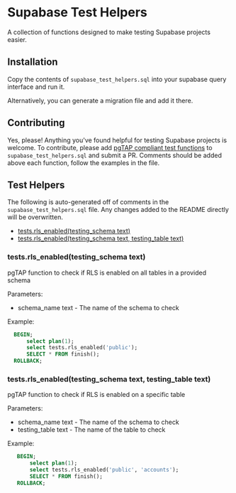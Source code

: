 # Supabase Test Helpers
A collection of functions designed to make testing Supabase projects easier.

## Installation
Copy the contents of `supabase_test_helpers.sql` into your supabase query interface and run it.

Alternatively, you can generate a migration file and add it there.

## Contributing
Yes, please! Anything you've found helpful for testing Supabase projects is welcome. To contribute, please add [pgTAP compliant test functions](https://pgtap.org/documentation.html#composeyourself) to `supabase_test_helpers.sql` and submit a PR. Comments should be added above each function, follow the examples in the file.

## Test Helpers
The following is auto-generated off of comments in the `supabase_test_helpers.sql` file. Any changes added to the README directly will be overwritten.

<!-- START doctoc generated TOC please keep comment here to allow auto update -->
<!-- DON'T EDIT THIS SECTION, INSTEAD RE-RUN doctoc TO UPDATE -->

- [tests.rls_enabled(testing_schema text)](#testsrls_enabledtesting_schema-text)
- [tests.rls_enabled(testing_schema text, testing_table text)](#testsrls_enabledtesting_schema-text-testing_table-text)

<!-- END doctoc generated TOC please keep comment here to allow auto update -->

<!-- include: supabase_test_helpers.sql -->

### tests.rls_enabled(testing_schema text)
pgTAP function to check if RLS is enabled on all tables in a provided schema

Parameters:
- schema_name text - The name of the schema to check

Example:
```sql
  BEGIN;
      select plan(1);
      select tests.rls_enabled('public');
      SELECT * FROM finish();
  ROLLBACK;
```

### tests.rls_enabled(testing_schema text, testing_table text)
pgTAP function to check if RLS is enabled on a specific table

Parameters:
- schema_name text - The name of the schema to check
- testing_table text - The name of the table to check

Example:
```sql
   BEGIN;
       select plan(1);
       select tests.rls_enabled('public', 'accounts');
       SELECT * FROM finish();
   ROLLBACK;
```

<!-- /include: supabase_test_helpers.sql -->